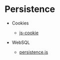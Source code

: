# Persistence

  - Cookies
    - [js-cookie](https://github.com/js-cookie/js-cookie)

 - WebSQL
    - [persistence.js](https://github.com/coresmart/persistencejs)